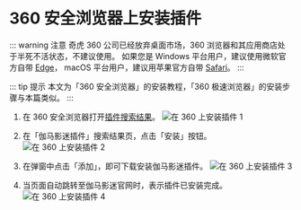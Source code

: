 # 360 安全浏览器上安装插件

::: warning 注意
奇虎 360 公司已经放弃桌面市场，360 浏览器和其应用商店处于半死不活状态，不建议使用。
如果您是 Windows 平台用户，建议使用微软官方自带 [Edge](/install/installOnEdge)，
macOS 平台用户，建议用苹果官方自带 [Safari](/install/installOnSafari)。
:::

::: tip 提示
本文为「360 安全浏览器」的安装教程，「360 极速浏览器」的安装步骤与本篇类似。
:::

1. 在 360 安全浏览器打开[插件搜索结果](https://ext.se.360.cn/webstore/search/伽马影迷插件)。 ![在 360 上安装插件 1](/assets/install.360.1.png)

1. 在「伽马影迷插件」搜索结果页，点击「安装」按钮。 ![在 360 上安装插件 2](/assets/install.360.2.jpg)

1. 在弹窗中点击「添加」，即可下载安装伽马影迷插件。 ![在 360 上安装插件 3](/assets/install.360.3.png)

1. 当页面自动跳转至伽马影迷官网时，表示插件已安装完成。 ![在 360 上安装插件 4](/assets/install.360.4.png)
